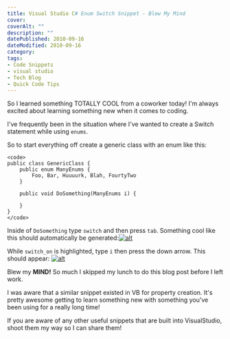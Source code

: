 ```yaml
---
title: Visual Studio C# Enum Switch Snippet - Blew My Mind
cover: 
coverAlt: ""
description: ""
datePublished: 2010-09-16  
dateModified: 2010-09-16 
category: 
tags:
- Code Snippets
- visual studio
- Tech Blog
- Quick Code Tips
---
```


So I learned something TOTALLY COOL from a coworker today! I'm always excited about learning something new when it comes to coding.

I've frequently been in the situation where I've wanted to create a Switch statement while using `enums`.
<!-- more -->
So to start everything off create a generic class with an enum like this:

    
    
    <code>
    public class GenericClass {
        public enum ManyEnums {
            Foo, Bar, Huuuurk, Blah, FourtyTwo
        }
    
        public void DoSomething(ManyEnums i) {
    
        }
    }
    </code>
    



Inside of `DoSomething` type `switch` and then press `tab`. Something cool like this should automatically be generated:[![alt](http://blog.worthyd.com/wp-content/uploads/2010/09/Snippet1.png)](http://blog.worthyd.com/wp-content/uploads/2010/09/Snippet1.png)

While `switch_on` is highlighted, type `i` then press the down arrow. This should appear:
[![alt](http://blog.worthyd.com/wp-content/uploads/2010/09/Snippet2.png)](http://blog.worthyd.com/wp-content/uploads/2010/09/Snippet2.png)

Blew my **MIND!** So much I skipped my lunch to do this blog post before I left work.

I was aware that a similar snippet existed in VB for property creation.  It's pretty awesome getting to learn something new with something you've been using for a really long time!

If you are aware of any other useful snippets that are built into VisualStudio, shoot them my way so I can share them!
